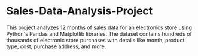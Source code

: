 # Sales-Data-Analysis-Project
This project analyzes 12 months of sales data for an electronics store using Python's Pandas and Matplotlib libraries. The dataset contains hundreds of thousands of electronic store purchases with details like month, product type, cost, purchase address, and more.
